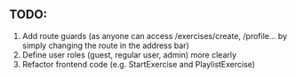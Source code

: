 ## TODO:
1. Add route guards (as anyone can access /exercises/create, /profile... by simply changing the route in the address bar)
2. Define user roles (guest, regular user, admin) more clearly
3. Refactor frontend code (e.g. StartExercise and PlaylistExercise)
